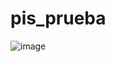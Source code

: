 # pis_prueba

![image](https://github.com/user-attachments/assets/521eef67-e01c-4fda-8382-9462f4f60e44)

